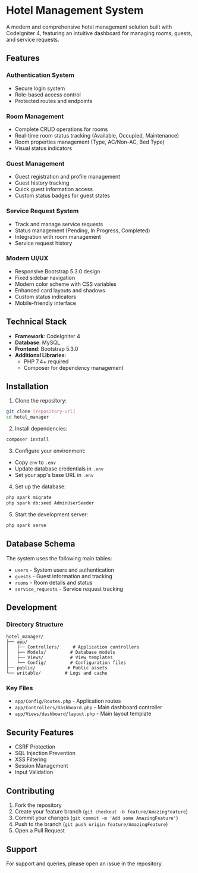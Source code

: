 # Hotel Management System

A modern and comprehensive hotel management solution built with CodeIgniter 4, featuring an intuitive dashboard for managing rooms, guests, and service requests.

## Features

### Authentication System
- Secure login system
- Role-based access control
- Protected routes and endpoints

### Room Management
- Complete CRUD operations for rooms
- Real-time room status tracking (Available, Occupied, Maintenance)
- Room properties management (Type, AC/Non-AC, Bed Type)
- Visual status indicators

### Guest Management
- Guest registration and profile management
- Guest history tracking
- Quick guest information access
- Custom status badges for guest states

### Service Request System
- Track and manage service requests
- Status management (Pending, In Progress, Completed)
- Integration with room management
- Service request history

### Modern UI/UX
- Responsive Bootstrap 5.3.0 design
- Fixed sidebar navigation
- Modern color scheme with CSS variables
- Enhanced card layouts and shadows
- Custom status indicators
- Mobile-friendly interface

## Technical Stack

- **Framework**: CodeIgniter 4
- **Database**: MySQL
- **Frontend**: Bootstrap 5.3.0
- **Additional Libraries**: 
  - PHP 7.4+ required
  - Composer for dependency management

## Installation

1. Clone the repository:
```bash
git clone [repository-url]
cd hotel_manager
```

2. Install dependencies:
```bash
composer install
```

3. Configure your environment:
- Copy `env` to `.env`
- Update database credentials in `.env`
- Set your app's base URL in `.env`

4. Set up the database:
```bash
php spark migrate
php spark db:seed AdminUserSeeder
```

5. Start the development server:
```bash
php spark serve
```

## Database Schema

The system uses the following main tables:
- `users` - System users and authentication
- `guests` - Guest information and tracking
- `rooms` - Room details and status
- `service_requests` - Service request tracking

## Development

### Directory Structure

```
hotel_manager/
├── app/
│   ├── Controllers/     # Application controllers
│   ├── Models/         # Database models
│   ├── Views/          # View templates
│   └── Config/         # Configuration files
├── public/            # Public assets
└── writable/         # Logs and cache
```

### Key Files
- `app/Config/Routes.php` - Application routes
- `app/Controllers/Dashboard.php` - Main dashboard controller
- `app/Views/dashboard/layout.php` - Main layout template

## Security Features

- CSRF Protection
- SQL Injection Prevention
- XSS Filtering
- Session Management
- Input Validation

## Contributing

1. Fork the repository
2. Create your feature branch (`git checkout -b feature/AmazingFeature`)
3. Commit your changes (`git commit -m 'Add some AmazingFeature'`)
4. Push to the branch (`git push origin feature/AmazingFeature`)
5. Open a Pull Request


## Support

For support and queries, please open an issue in the repository.


